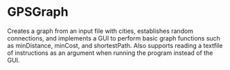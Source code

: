GPSGraph
========

Creates a graph from an input file with cities, establishes random connections, and implements a GUI to perform basic graph functions such as minDistance, minCost, and shortestPath. Also supports reading a textfile of instructions as an argument when running the program instead of the GUI.

